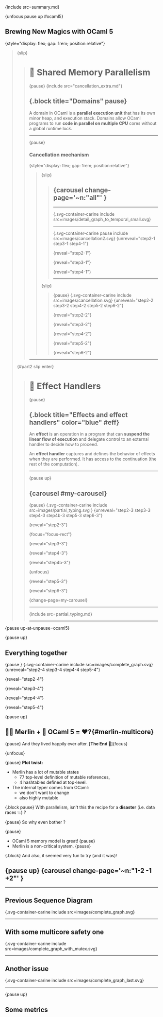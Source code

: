 {include src=summary.md}

{unfocus pause up #ocaml5}
## Brewing New Magics with OCaml 5

<!-- 🫕 New Magical Components -->

<!-- ✨ 🪄 🧙‍♂️ 🧙‍♀️ 🧹 🧪 🦄

🌊 🔥 🌪️ 🌱 ⚡️ 🪨 ❄️ 💥 -->

<!-- {pause style="text-align:center" up-at-unpause=ocaml5} -->
<style>
.svg-container-carine svg {
  width: 80%;
  height: auto;
}
</style>


{style="display: flex; gap: 1rem; position:relative"}
> {slip}
> > # 🌱 Shared Memory Parallelism
> >
> > {pause}
> > {include src="cancellation_extra.md"}
> >
> > {.block title="Domains" pause}
> > ---
> >
> > A domain in OCaml is a **parallel execution unit** that has its own minor heap, and execution stack.
> > Domains allow OCaml programs to run **code in parallel on multiple CPU** cores without a global runtime lock.
> >
> > ---
> >
> > {pause}
> > ### Cancellation mechanism
> >
> > {style="display: flex; gap: 1rem; position:relative"}
> > > {slip}
> > > >
> > > > {carousel change-page='~n:"all"' }
> > > > ----
> > > >
> > > > ---
> > > > {.svg-container-carine include src=images/detail_graph_to_temporal_small.svg}  
> > > > 
> > > > ---
> > > > {.svg-container-carine pause include src=images/cancellation2.svg} 
> > > > {unreveal="step2-1 step3-1 step4-1"}
> > > >
> > > > {reveal="step2-1"}
> > > >
> > > > {reveal="step3-1"}
> > > >
> > > > {reveal="step4-1"}
> > > > 
> > > > ----
> > >
> > > {slip}
> > > > {pause}
> > > > {.svg-container-carine include src=images/cancellation.svg} 
> > > > {unreveal="step2-2 step3-2 step4-2 step5-2 step6-2"}
> > > >
> > > > {reveal="step2-2"}
> > > >
> > > > {reveal="step3-2"}
> > > >
> > > > {reveal="step4-2"}
> > > >
> > > > {reveal="step5-2"}
> > > >
> > > > {reveal="step6-2"}
> > > >
> > > > 
> > >
> > ---
>
>
> {#part2 slip enter}
> > # 🍄 Effect Handlers
> >
> > {pause}
> >
> > {.block title="Effects and effect handlers" color="blue" #eff}
> > ---
> >
> > An **effect** is an operation in a program that can **suspend the linear flow of execution** and delegate control to an external handler to decide how to proceed.
> > 
> > An **effect handler** captures and defines the behavior of effects when they are performed. It has access to the continuation (the rest of the computation).
> >
> > ---
> >
> > {pause up}
> >
> > {carousel #my-carousel}
> > ----
> >
> >
> > {pause}
> > {.svg-container-carine include src=images/partial_typing.svg } 
> > {unreveal="step2-3 step3-3 step4-3 step4b-3 step5-3 step6-3"}
> > 
> > {reveal="step2-3"}
> >
> > {focus="focus-rect"}
> >
> > {reveal="step3-3"}
> >
> > {reveal="step4-3"}
> >
> > {reveal="step4b-3"}
> > 
> > {unfocus}
> >
> > {reveal="step5-3"}
> >
> > {reveal="step6-3"}
> >
> > {change-page=my-carousel}
> >
> > ---
> >
> > {include src=partial_typing.md}
> >
> > ----
> > 

{pause up-at-unpause=ocaml5}

{pause up}
## Everything together

{pause }
{.svg-container-carine include src=images/complete_graph.svg} 
{unreveal="step2-4 step3-4 step4-4 step5-4"}

{reveal="step2-4"}

{reveal="step3-4"}

{reveal="step4-4"}

{reveal="step5-4"}


{pause up}
## 🧙‍♀️ Merlin +  🐫 OCaml 5 = ❤️?{#merlin-multicore}

{pause}
And they lived happily ever after. 
[**The End 👑**]{focus}

{unfocus}

{pause}
**Plot twist:**
- Merlin has a lot of mutable states 
  - 77 top-level definition of mutable references,
  - 4 hashtables defined at top-level.
- The internal typer comes from OCaml: 
  - we don't want to change
  - also highly mutable

{.block pause}
With parallelism, isn't this the recipe for a **disaster** (i.e. data races 💥) ?

{pause}
So why even bother ?

{pause}
- OCaml 5 memory model is great! {pause}
- Merlin is a non-critical system. {pause} 

{.block}
And also, it seemed very fun to try (and it was)!

{pause up}
{carousel change-page='~n:"1-2 -1 +2"' }
-----

----
## Previous Sequence Diagram
{.svg-container-carine include src=images/complete_graph.svg} 

----
## With some multicore safety one
{.svg-container-carine include src=images/complete_graph_with_mutex.svg} 

----
## Another issue
{.svg-container-carine include src=images/complete_graph_last.svg} 


-----

{pause up}
## Some metrics 

